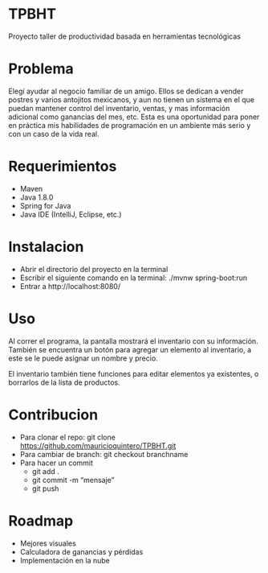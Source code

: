 # TPBHT
Proyecto taller de productividad basada en herramientas tecnológicas

# Problema
Elegí ayudar al negocio familiar de un amigo. Ellos se dedican a vender postres y varios antojitos mexicanos, y aun no tienen un sistema en el que puedan mantener control del inventario, ventas, y mas información adicional como ganancias del mes, etc.
Esta es una oportunidad para poner en práctica mis habilidades de programación en un ambiente más serio y con un caso de la vida real.


# Requerimientos
- Maven
- Java 1.8.0
- Spring for Java
- Java IDE (IntelliJ, Eclipse, etc.)

# Instalacion
- Abrir el directorio del proyecto en la terminal
- Escribir el siguiente comando en la terminal: ./mvnw spring-boot:run
- Entrar a http://localhost:8080/

# Uso
Al correr el programa, la pantalla mostrará el inventario con su información. También se encuentra un botón para agregar un elemento al inventario, a este se le puede asignar un nombre y precio.

El inventario también tiene funciones para editar elementos ya existentes, o borrarlos de la lista de productos.

# Contribucion
- Para clonar el repo: git clone https://github.com/mauricioquintero/TPBHT.git
- Para cambiar de branch: git checkout branchname
- Para hacer un commit
  - git add .
  - git commit -m “mensaje”
  - git push

# Roadmap
- Mejores visuales
- Calculadora de ganancias y pérdidas
- Implementación en la nube
